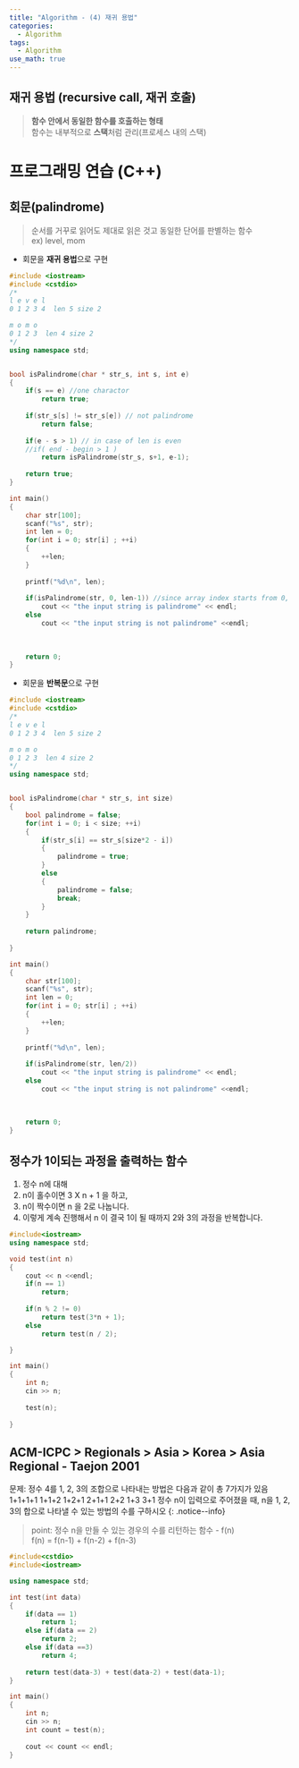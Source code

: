 ```yaml
---
title: "Algorithm - (4) 재귀 용법"
categories:
  - Algorithm
tags:
  - Algorithm
use_math: true
---
```


## 재귀 용법 (recursive call, 재귀 호출)  
> **함수 안에서 동일한 함수를 호출하는 형태**  
> 함수는 내부적으로 **스택**처럼 관리(프로세스 내의 스택)  

# 프로그래밍 연습 (C++)  

## 회문(palindrome) 
> 순서를 거꾸로 읽어도 제대로 읽은 것고 동일한 단어를 판별하는 함수  
> ex) level, mom  

<!--면접에 자주 출제되는 문제-->

* 회문을 **재귀 용법**으로 구현  
```cpp
#include <iostream>
#include <cstdio>
/*
l e v e l
0 1 2 3 4  len 5 size 2

m o m o
0 1 2 3  len 4 size 2 
*/
using namespace std;


bool isPalindrome(char * str_s, int s, int e)
{
	if(s == e) //one charactor
		return true;
		
	if(str_s[s] != str_s[e]) // not palindrome
		return false;
	
	if(e - s > 1) // in case of len is even
	//if( end - begin > 1 )
		return isPalindrome(str_s, s+1, e-1);
	
	return true;
}

int main()
{
	char str[100];
	scanf("%s", str);
	int len = 0;
	for(int i = 0; str[i] ; ++i)
	{
		++len;
	}
	
	printf("%d\n", len);
	
	if(isPalindrome(str, 0, len-1)) //since array index starts from 0, the -1 is essential
		cout << "the input string is palindrome" << endl;
	else
		cout << "the input string is not palindrome" <<endl;
	
	
	
	return 0;
}
```

* 회문을 **반복문**으로 구현  
```cpp
#include <iostream>
#include <cstdio>
/*
l e v e l
0 1 2 3 4  len 5 size 2

m o m o
0 1 2 3  len 4 size 2 
*/
using namespace std;


bool isPalindrome(char * str_s, int size)
{
	bool palindrome = false;
	for(int i = 0; i < size; ++i)
	{
		if(str_s[i] == str_s[size*2 - i])
		{
			palindrome = true;
		}
		else
		{
			palindrome = false;
			break;
		}
	}
	
	return palindrome;
		
}

int main()
{
	char str[100];
	scanf("%s", str);
	int len = 0;
	for(int i = 0; str[i] ; ++i)
	{
		++len;
	}
	
	printf("%d\n", len);
	
	if(isPalindrome(str, len/2))
		cout << "the input string is palindrome" << endl;
	else
		cout << "the input string is not palindrome" <<endl;
	
	
	
	return 0;
}
```


## 정수가 1이되는 과정을 출력하는 함수  
1. 정수 n에 대해
2. n이 홀수이면 3 X n + 1 을 하고,
3. n이 짝수이면 n 을 2로 나눕니다.
4. 이렇게 계속 진행해서 n 이 결국 1이 될 때까지 2와 3의 과정을 반복합니다.

```cpp
#include<iostream>
using namespace std;

void test(int n)
{
	cout << n <<endl;
	if(n == 1)
		return;
	
	if(n % 2 != 0)
		return test(3*n + 1);
	else
		return test(n / 2);

}

int main()
{
	int n;
	cin >> n;
	
	test(n);
	
}
```

## ACM-ICPC > Regionals > Asia > Korea > Asia Regional - Taejon 2001  

문제: 정수 4를 1, 2, 3의 조합으로 나타내는 방법은 다음과 같이 총 7가지가 있음
1+1+1+1
1+1+2
1+2+1
2+1+1
2+2
1+3
3+1
정수 n이 입력으로 주어졌을 때, n을 1, 2, 3의 합으로 나타낼 수 있는 방법의 수를 구하시오
{: .notice--info}

> point: 정수 n을 만들 수 있는 경우의 수를 리턴하는 함수 - f(n)  
> f(n) = f(n-1) + f(n-2) + f(n-3)  

```cpp
#include<cstdio>
#include<iostream>

using namespace std;

int test(int data)
{
	if(data == 1)
		return 1;
	else if(data == 2)
		return 2;
	else if(data ==3)
		return 4;
	
	return test(data-3) + test(data-2) + test(data-1);
}

int main()
{
	int n;
	cin >> n;
	int count = test(n);
	
	cout << count << endl;
}
```

